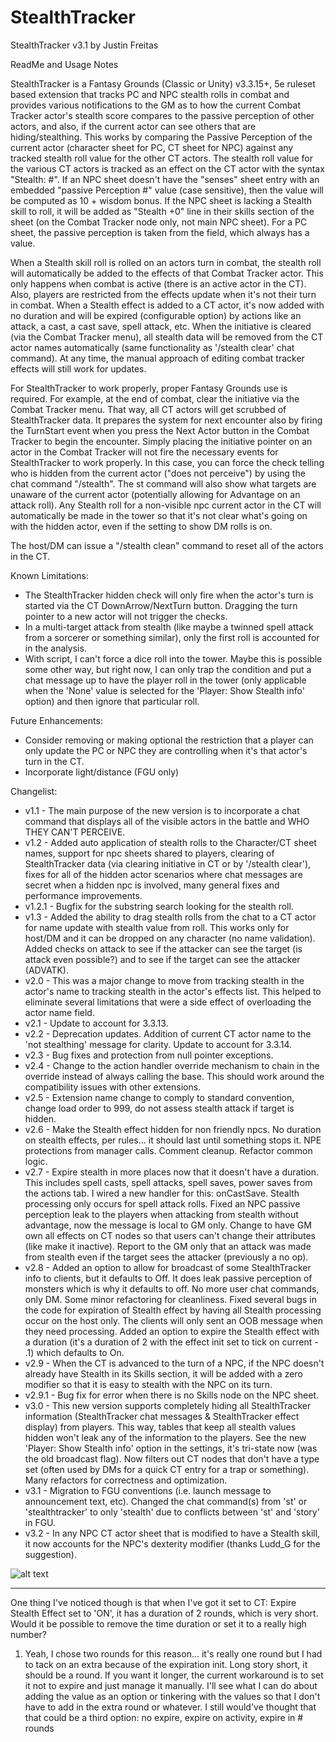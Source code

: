 # StealthTracker

StealthTracker v3.1 by Justin Freitas

ReadMe and Usage Notes

StealthTracker is a Fantasy Grounds (Classic or Unity) v3.3.15+, 5e ruleset based extension that tracks PC and NPC stealth rolls in combat and provides various notifications to the GM as to how the current Combat Tracker actor's stealth score compares to the passive perception of other actors, and also, if the current actor can see others that are hiding/stealthing.  This works by comparing the Passive Perception of the current actor (character sheet for PC, CT sheet for NPC) against any tracked stealth roll value for the other CT actors.  The stealth roll value for the various CT actors is tracked as an effect on the CT actor with the syntax "Stealth: #".  If an NPC sheet doesn't have the "senses" sheet entry with an embedded "passive Perception #" value (case sensitive), then the value will be computed as 10 + wisdom bonus.  If the NPC sheet is lacking a Stealth skill to roll, it will be added as "Stealth +0" line in their skills section of the sheet (on the Combat Tracker node only, not main NPC sheet). For a PC sheet, the passive perception is taken from the field, which always has a value.

When a Stealth skill roll is rolled on an actors turn in combat, the stealth roll will automatically be added to the effects of that Combat Tracker actor.  This only happens when combat is active (there is an active actor in the CT).  Also, players are restricted from the effects update when it's not their turn in combat.  When a Stealth effect is added to a CT actor, it's now added with no duration and will be expired (configurable option) by actions like an attack, a cast, a cast save, spell attack, etc.  When the initiative is cleared (via the Combat Tracker menu), all stealth data will be removed from the CT actor names automatically (same functionality as '/stealth clear' chat command). At any time, the manual approach of editing combat tracker effects will still work for updates.

For StealthTracker to work properly, proper Fantasy Grounds use is required.  For example, at the end of combat, clear the initiative via the Combat Tracker menu.  That way, all CT actors will get scrubbed of StealthTracker data.  It prepares the system for next encounter also by firing the TurnStart event when you press the Next Actor button in the Combat Tracker to begin the encounter.  Simply placing the initiative pointer on an actor in the Combat Tracker will not fire the necessary events for StealthTracker to work properly.  In this case, you can force the check telling who is hidden from the current actor ("does not perceive") by using the chat command "/stealth".  The st command will also show what targets are unaware of the current actor (potentially allowing for Advantage on an attack roll).  Any Stealth roll for a non-visible npc current actor in the CT will automatically be made in the tower so that it's not clear what's going on with the hidden actor, even if the setting to show DM rolls is on.

The host/DM can issue a "/stealth clean" command to reset all of the actors in the CT.

Known Limitations:
- The StealthTracker hidden check will only fire when the actor's turn is started via the CT DownArrow/NextTurn button.  Dragging the turn pointer to a new actor will not trigger the checks.
- In a multi-target attack from stealth (like maybe a twinned spell attack from a sorcerer or something similar), only the first roll is accounted for in the analysis.
- With script, I can't force a dice roll into the tower.  Maybe this is possible some other way, but right now, I can only trap the condition and put a chat message up to have the player roll in the tower (only applicable when the 'None' value is selected for the 'Player: Show Stealth info' option) and then ignore that particular roll.

Future Enhancements:
- Consider removing or making optional the restriction that a player can only update the PC or NPC they are controlling when it's that actor's turn in the CT.
- Incorporate light/distance (FGU only)

Changelist:
- v1.1 - The main purpose of the new version is to incorporate a chat command that displays all of the visible actors in the battle and WHO THEY CAN'T PERCEIVE.
- v1.2 - Added auto application of stealth rolls to the Character/CT sheet names, support for npc sheets shared to players, clearing of StealthTracker data (via clearing initiative in CT or by '/stealth clear'), fixes for all of the hidden actor scenarios where chat messages are secret when a hidden npc is involved, many general fixes and performance improvements.
- v1.2.1 - Bugfix for the substring search looking for the stealth roll.
- v1.3 - Added the ability to drag stealth rolls from the chat to a CT actor for name update with stealth value from roll.  This works only for host/DM and it can be dropped on any character (no name validation). Added checks on attack to see if the attacker can see the target (is attack even possible?) and to see if the target can see the attacker (ADVATK).
- v2.0 - This was a major change to move from tracking stealth in the actor's name to tracking stealth in the actor's effects list.  This helped to eliminate several limitations that were a side effect of overloading the actor name field.
- v2.1 - Update to account for 3.3.13.
- v2.2 - Deprecation updates.  Addition of current CT actor name to the 'not stealthing' message for clarity. Update to account for 3.3.14.
- v2.3 - Bug fixes and protection from null pointer exceptions.
- v2.4 - Change to the action handler override mechanism to chain in the override instead of always calling the base.  This should work around the compatibility issues with other extensions.
- v2.5 - Extension name change to comply to standard convention, change load order to 999, do not assess stealth attack if target is hidden.
- v2.6 - Make the Stealth effect hidden for non friendly npcs.  No duration on stealth effects, per rules... it should last until something stops it. NPE protections from manager calls.  Comment cleanup.  Refactor common logic.
- v2.7 - Expire stealth in more places now that it doesn't have a duration.  This includes spell casts, spell attacks, spell saves, power saves from the actions tab.  I wired a new handler for this: onCastSave.  Stealth processing only occurs for spell attack rolls.  Fixed an NPC passive perception leak to the players when attacking from stealth without advantage, now the message is local to GM only.  Change to have GM own all effects on CT nodes so that users can't change their attributes (like make it inactive).  Report to the GM only that an attack was made from stealth even if the target sees the attacker (previously a no op).
- v2.8 - Added an option to allow for broadcast of some StealthTracker info to clients, but it defaults to Off.  It does leak passive perception of monsters which is why it defaults to off.   No more user chat commands, only DM.  Some minor refactoring for cleanliness. Fixed several bugs in the code for expiration of Stealth effect by having all Stealth processing occur on the host only.  The clients will only sent an OOB message when they need processing.  Added an option to expire the Stealth effect with a duration (it's a duration of 2 with the effect init set to tick on current - .1) which defaults to On.
- v2.9 - When the CT is advanced to the turn of a NPC, if the NPC doesn't already have Stealth in its Skills section, it will be added with a zero modifier so that it is easy to stealth with the NPC on its turn.
- v2.9.1 - Bug fix for error when there is no Skills node on the NPC sheet.
- v3.0 - This new version supports completely hiding all StealthTracker information (StealthTracker chat messages & StealthTracker effect display) from players.  This way, tables that keep all stealth values hidden won't leak any of the information to the players.  See the new 'Player: Show Stealth info' option in the settings, it's tri-state now (was the old broadcast flag).  Now filters out CT nodes that don't have a type set (often used by DMs for a quick CT entry for a trap or something).  Many refactors for correctness and optimization.
- v3.1 - Migration to FGU conventions (i.e. launch message to announcement text, etc).  Changed the chat command(s) from 'st' or 'stealthtracker' to only 'stealth' due to conflicts between 'st' and 'story' in FGU.
- v3.2 - In any NPC CT actor sheet that is modified to have a Stealth skill, it now accounts for the NPC's dexterity modifier (thanks Ludd_G for the suggestion).

![alt text](https://github.com/JustinFreitas/StealthTracker/blob/master/graphics/StealthTrackerScreenshot.jpg?raw=true)


_____________________________

One thing I've noticed though is that when I've got it set to CT: Expire Stealth Effect set to 'ON', it has a duration of 2 rounds, which is very short. Would it be possible to remove the time duration or set it to a really high number?

1) Yeah, I chose two rounds for this reason... it's really one round but I had to tack on an extra because of the expiration init. Long story short, it should be a round. If you want it longer, the current workaround is to set it not to expire and just manage it manually. I'll see what I can do about adding the value as an option or tinkering with the values so that I don't have to add in the extra round or whatever.  I still would've thought that that could be a third option: no expire, expire on activity, expire in # rounds
